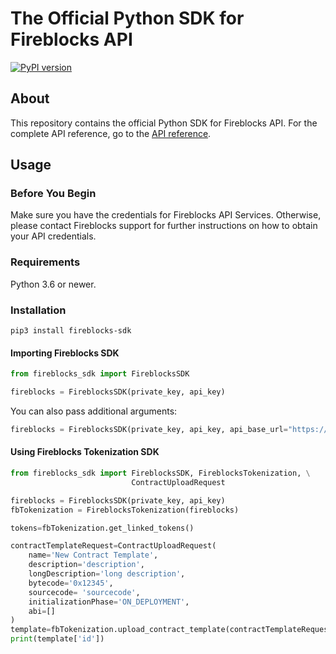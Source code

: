 # The Official Python SDK for Fireblocks API
[![PyPI version](https://badge.fury.io/py/fireblocks-sdk.svg)](https://badge.fury.io/py/fireblocks-sdk)

## About
This repository contains the official Python SDK for Fireblocks API.
For the complete API reference, go to the [API reference](https://developers.fireblocks.com/).

## Usage
### Before You Begin
Make sure you have the credentials for Fireblocks API Services. Otherwise, please contact Fireblocks support for further instructions on how to obtain your API credentials.

### Requirements
Python 3.6 or newer.

### Installation
`pip3 install fireblocks-sdk`

#### Importing Fireblocks SDK
```python
from fireblocks_sdk import FireblocksSDK

fireblocks = FireblocksSDK(private_key, api_key)
```

You can also pass additional arguments:
```python
fireblocks = FireblocksSDK(private_key, api_key, api_base_url="https://api.fireblocks.io", timeout=2.0, anonymous_platform=True)
```

#### Using Fireblocks Tokenization SDK
```python
from fireblocks_sdk import FireblocksSDK, FireblocksTokenization, \
                           ContractUploadRequest

fireblocks = FireblocksSDK(private_key, api_key)
fbTokenization = FireblocksTokenization(fireblocks)

tokens=fbTokenization.get_linked_tokens()

contractTemplateRequest=ContractUploadRequest(
    name='New Contract Template',
    description='description',
    longDescription='long description',
    bytecode='0x12345',
    sourcecode= 'sourcecode',
    initializationPhase='ON_DEPLOYMENT',
    abi=[]
)
template=fbTokenization.upload_contract_template(contractTemplateRequest)
print(template['id'])
```
